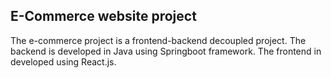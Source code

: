 ## E-Commerce website project

The e-commerce project is a frontend-backend decoupled project. The backend is developed in Java using Springboot framework. The frontend in developed using React.js. 